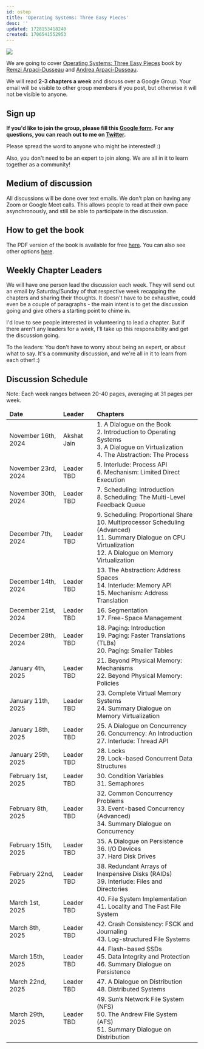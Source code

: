 ```yaml
---
id: ostep
title: 'Operating Systems: Three Easy Pieces'
desc: ''
updated: 1728153418240
created: 1706541552953
---
```


![](/assets/images/ostep.png)

We are going to cover <a href="https://pages.cs.wisc.edu/~remzi/OSTEP/" target="_blank">Operating Systems: Three Easy Pieces</a> book by <a href="https://pages.cs.wisc.edu/~remzi/" target="_blank">Remzi Arpaci-Dusseau</a> and <a href="https://pages.cs.wisc.edu/~dusseau/" target="_blank">Andrea Arpaci-Dusseau</a>.

We will read **2-3 chapters a week** and discuss over a Google Group. Your email will be visible to other group members if you post, but otherwise it will not be visible to anyone.

## Sign up

**If you'd like to join the group, please fill this <a href="https://forms.gle/evaBqMwLX6pnw8qm6" target="_blank">Google form</a>. For any questions, you can reach out to me on <a href="https://twitter.com/AkJn99" target="_blank">Twitter</a>.**

Please spread the word to anyone who might be interested! :)

Also, you don't need to be an expert to join along. We are all in it to learn together as a community!

## Medium of discussion

All discussions will be done over text emails. We don't plan on having any Zoom or Google Meet calls. This allows people to read at their own pace asynchronously, and still be able to participate in the discussion.

## How to get the book

The PDF version of the book is available for free <a href="https://pages.cs.wisc.edu/~remzi/OSTEP/#book-chapters" target="_blank">here</a>. You can also see other options <a href="https://pages.cs.wisc.edu/~remzi/OSTEP/" target="_blank">here</a>.

## Weekly Chapter Leaders

We will have one person lead the discussion each week. They will send out an email by Saturday/Sunday of that respective week recapping the chapters and sharing their thoughts. It doesn't have to be exhaustive, could even be a couple of paragraphs - the main intent is to get the discussion going and give others a starting point to chime in.

I'd love to see people interested in volunteering to lead a chapter. But if there aren't any leaders for a week, I'll take up this responsibility and get the discussion going.

To the leaders: You don't have to worry about being an expert, or about what to say. It's a community discussion, and we're all in it to learn from each other! :)

## Discussion Schedule

Note: Each week ranges between 20-40 pages, averaging at 31 pages per week.

<table>
  <thead>
    <tr>
        <td><b>Date</b></td>
        <td><b>Leader</b></td>
        <td><b>Chapters</b></td>
    </tr>
  </thead>
  <tbody>
    <tr>
      <td>November 16th, 2024</td>
      <td>Akshat Jain</td>
      <td>1. A Dialogue on the Book<br>2. Introduction to Operating Systems<br>3. A Dialogue on Virtualization<br>4. The Abstraction: The Process</td>
    </tr>
    <tr>
      <td>November 23rd, 2024</td>
      <td>Leader TBD</td>
      <td>5. Interlude: Process API<br>6. Mechanism: Limited Direct Execution</td>
    </tr>
    <tr>
      <td>November 30th, 2024</td>
      <td>Leader TBD</td>
      <td>7. Scheduling: Introduction<br>8. Scheduling: The Multi-Level Feedback Queue</td>
    </tr>
    <tr>
      <td>December 7th, 2024</td>
      <td>Leader TBD</td>
      <td>9. Scheduling: Proportional Share<br>10. Multiprocessor Scheduling (Advanced)<br>11. Summary Dialogue on CPU Virtualization<br>12. A Dialogue on Memory Virtualization</td>
    </tr>
    <tr>
      <td>December 14th, 2024</td>
      <td>Leader TBD</td>
      <td>13. The Abstraction: Address Spaces<br>14. Interlude: Memory API<br>15. Mechanism: Address Translation</td>
    </tr>
    <tr>
      <td>December 21st, 2024</td>
      <td>Leader TBD</td>
      <td>16. Segmentation<br>17. Free-Space Management</td>
    </tr>
    <tr>
      <td>December 28th, 2024</td>
      <td>Leader TBD</td>
      <td>18. Paging: Introduction<br>19. Paging: Faster Translations (TLBs)<br>20. Paging: Smaller Tables</td>
    </tr>
    <tr>
      <td>January 4th, 2025</td>
      <td>Leader TBD</td>
      <td>21. Beyond Physical Memory: Mechanisms<br>22. Beyond Physical Memory: Policies</td>
    </tr>
    <tr>
      <td>January 11th, 2025</td>
      <td>Leader TBD</td>
      <td>23. Complete Virtual Memory Systems<br>24. Summary Dialogue on Memory Virtualization</td>
    </tr>
    <tr>
      <td>January 18th, 2025</td>
      <td>Leader TBD</td>
      <td>25. A Dialogue on Concurrency<br>26. Concurrency: An Introduction<br>27. Interlude: Thread API</td>
    </tr>
    <tr>
      <td>January 25th, 2025</td>
      <td>Leader TBD</td>
      <td>28. Locks<br>29. Lock-based Concurrent Data Structures</td>
    </tr>
    <tr>
      <td>February 1st, 2025</td>
      <td>Leader TBD</td>
      <td>30. Condition Variables<br>31. Semaphores</td>
    </tr>
    <tr>
      <td>February 8th, 2025</td>
      <td>Leader TBD</td>
      <td>32. Common Concurrency Problems<br>33. Event-based Concurrency (Advanced)<br>34. Summary Dialogue on Concurrency</td>
    </tr>
    <tr>
      <td>February 15th, 2025</td>
      <td>Leader TBD</td>
      <td>35. A Dialogue on Persistence<br>36. I/O Devices<br>37. Hard Disk Drives</td>
    </tr>
    <tr>
      <td>February 22nd, 2025</td>
      <td>Leader TBD</td>
      <td>38. Redundant Arrays of Inexpensive Disks (RAIDs)<br>39. Interlude: Files and Directories</td>
    </tr>
    <tr>
      <td>March 1st, 2025</td>
      <td>Leader TBD</td>
      <td>40. File System Implementation<br>41. Locality and The Fast File System</td>
    </tr>
    <tr>
      <td>March 8th, 2025</td>
      <td>Leader TBD</td>
      <td>42. Crash Consistency: FSCK and Journaling<br>43. Log-structured File Systems</td>
    </tr>
    <tr>
      <td>March 15th, 2025</td>
      <td>Leader TBD</td>
      <td>44. Flash-based SSDs<br>45. Data Integrity and Protection<br>46. Summary Dialogue on Persistence</td>
    </tr>
    <tr>
      <td>March 22nd, 2025</td>
      <td>Leader TBD</td>
      <td>47. A Dialogue on Distribution<br>48. Distributed Systems</td>
    </tr>
    <tr>
      <td>March 29th, 2025</td>
      <td>Leader TBD</td>
      <td>49. Sun’s Network File System (NFS)<br>50. The Andrew File System (AFS)<br>51. Summary Dialogue on Distribution</td>
    </tr>
  </tbody>
</table>
